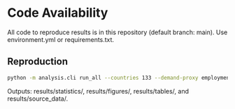 
# Code Availability

All code to reproduce results is in this repository (default branch: main). Use environment.yml or requirements.txt.

## Reproduction
```bash
python -m analysis.cli run_all --countries 133 --demand-proxy employment --robustness cosine,emd --seed 2025
```
Outputs: results/statistics/, results/figures/, results/tables/, and results/source_data/.
